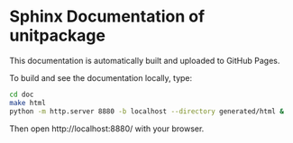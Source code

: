 # Sphinx Documentation of unitpackage

This documentation is automatically built and uploaded to GitHub Pages.

To build and see the documentation locally, type:

```sh
cd doc
make html
python -m http.server 8880 -b localhost --directory generated/html &
```

Then open http://localhost:8880/ with your browser.
